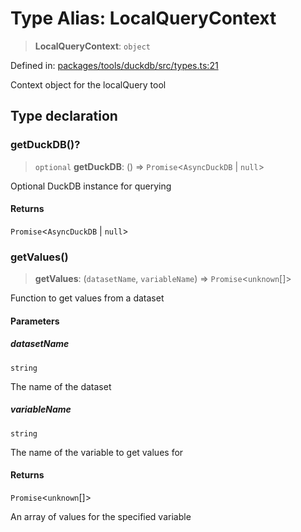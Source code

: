 # Type Alias: LocalQueryContext

> **LocalQueryContext**: `object`

Defined in: [packages/tools/duckdb/src/types.ts:21](https://github.com/GeoDaCenter/openassistant/blob/bc4037be52d89829440fcc4aaa1010be73719d16/packages/tools/duckdb/src/types.ts#L21)

Context object for the localQuery tool

## Type declaration

### getDuckDB()?

> `optional` **getDuckDB**: () => `Promise`\<`AsyncDuckDB` \| `null`\>

Optional DuckDB instance for querying

#### Returns

`Promise`\<`AsyncDuckDB` \| `null`\>

### getValues()

> **getValues**: (`datasetName`, `variableName`) => `Promise`\<`unknown`[]\>

Function to get values from a dataset

#### Parameters

##### datasetName

`string`

The name of the dataset

##### variableName

`string`

The name of the variable to get values for

#### Returns

`Promise`\<`unknown`[]\>

An array of values for the specified variable
